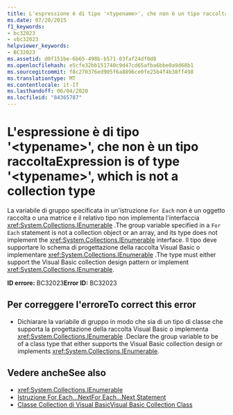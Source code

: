 ```yaml
---
title: L'espressione è di tipo '<typename>', che non è un tipo raccolta
ms.date: 07/20/2015
f1_keywords:
- bc32023
- vbc32023
helpviewer_keywords:
- BC32023
ms.assetid: d0f151be-6b65-498b-b571-03faf24df0d8
ms.openlocfilehash: e5cfe32bb151740c9d47cd65afba6bbe0a9d68b1
ms.sourcegitcommit: f8c270376ed905f6a8896ce0fe25b4f4b38ff498
ms.translationtype: MT
ms.contentlocale: it-IT
ms.lasthandoff: 06/04/2020
ms.locfileid: "84365787"
---
```

# <a name="expression-is-of-type-typename-which-is-not-a-collection-type"></a><span data-ttu-id="331c8-102">L'espressione è di tipo '\<typename>', che non è un tipo raccolta</span><span class="sxs-lookup"><span data-stu-id="331c8-102">Expression is of type '\<typename>', which is not a collection type</span></span>
<span data-ttu-id="331c8-103">La variabile di gruppo specificata in un'istruzione `For Each` non è un oggetto raccolta o una matrice e il relativo tipo non implementa l'interfaccia <xref:System.Collections.IEnumerable> .</span><span class="sxs-lookup"><span data-stu-id="331c8-103">The group variable specified in a `For Each` statement is not a collection object or an array, and its type does not implement the <xref:System.Collections.IEnumerable> interface.</span></span> <span data-ttu-id="331c8-104">Il tipo deve supportare lo schema di progettazione della raccolta Visual Basic o implementare <xref:System.Collections.IEnumerable> .</span><span class="sxs-lookup"><span data-stu-id="331c8-104">The type must either support the Visual Basic collection design pattern or implement <xref:System.Collections.IEnumerable>.</span></span>  
  
 <span data-ttu-id="331c8-105">**ID errore:** BC32023</span><span class="sxs-lookup"><span data-stu-id="331c8-105">**Error ID:** BC32023</span></span>  
  
## <a name="to-correct-this-error"></a><span data-ttu-id="331c8-106">Per correggere l'errore</span><span class="sxs-lookup"><span data-stu-id="331c8-106">To correct this error</span></span>  
  
- <span data-ttu-id="331c8-107">Dichiarare la variabile di gruppo in modo che sia di un tipo di classe che supporta la progettazione della raccolta Visual Basic o implementa <xref:System.Collections.IEnumerable> .</span><span class="sxs-lookup"><span data-stu-id="331c8-107">Declare the group variable to be of a class type that either supports the Visual Basic collection design or implements <xref:System.Collections.IEnumerable>.</span></span>  
  
## <a name="see-also"></a><span data-ttu-id="331c8-108">Vedere anche</span><span class="sxs-lookup"><span data-stu-id="331c8-108">See also</span></span>

- <xref:System.Collections.IEnumerable>
- [<span data-ttu-id="331c8-109">Istruzione For Each...Next</span><span class="sxs-lookup"><span data-stu-id="331c8-109">For Each...Next Statement</span></span>](../language-reference/statements/for-each-next-statement.md)
- [<span data-ttu-id="331c8-110">Classe Collection di Visual Basic</span><span class="sxs-lookup"><span data-stu-id="331c8-110">Visual Basic Collection Class</span></span>](../programming-guide/concepts/collections.md#visual-basic-collection-class)
